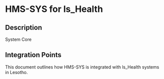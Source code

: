# HMS-SYS for ls_Health

## Description

System Core

## Integration Points

This document outlines how HMS-SYS is integrated with ls_Health systems in Lesotho.
